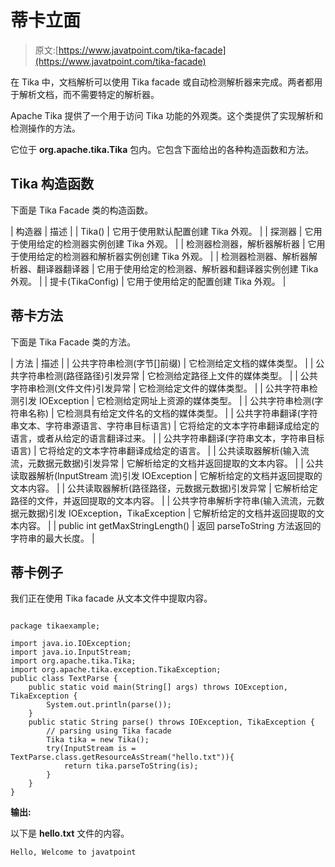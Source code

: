 # 蒂卡立面

> 原文:[https://www.javatpoint.com/tika-facade](https://www.javatpoint.com/tika-facade)

在 Tika 中，文档解析可以使用 Tika facade 或自动检测解析器来完成。两者都用于解析文档，而不需要特定的解析器。

Apache Tika 提供了一个用于访问 Tika 功能的外观类。这个类提供了实现解析和检测操作的方法。

它位于 **org.apache.tika.Tika** 包内。它包含下面给出的各种构造函数和方法。

## Tika 构造函数

下面是 Tika Facade 类的构造函数。

| 构造器 | 描述 |
| Tika() | 它用于使用默认配置创建 Tika 外观。 |
| 探测器 | 它用于使用给定的检测器实例创建 Tika 外观。 |
| 检测器检测器，解析器解析器 | 它用于使用给定的检测器和解析器实例创建 Tika 外观。 |
| 检测器检测器、解析器解析器、翻译器翻译器 | 它用于使用给定的检测器、解析器和翻译器实例创建 Tika 外观。 |
| 提卡(TikaConfig) | 它用于使用给定的配置创建 Tika 外观。 |

## 蒂卡方法

下面是 Tika Facade 类的方法。

| 方法 | 描述 |
| 公共字符串检测(字节[]前缀) | 它检测给定文档的媒体类型。 |
| 公共字符串检测(路径路径)引发异常 | 它检测给定路径上文件的媒体类型。 |
| 公共字符串检测(文件文件)引发异常 | 它检测给定文件的媒体类型。 |
| 公共字符串检测引发 IOException | 它检测给定网址上资源的媒体类型。 |
| 公共字符串检测(字符串名称) | 它检测具有给定文件名的文档的媒体类型。 |
| 公共字符串翻译(字符串文本、字符串源语言、字符串目标语言) | 它将给定的文本字符串翻译成给定的语言，或者从给定的语言翻译过来。 |
| 公共字符串翻译(字符串文本，字符串目标语言) | 它将给定的文本字符串翻译成给定的语言。 |
| 公共读取器解析(输入流流，元数据元数据)引发异常 | 它解析给定的文档并返回提取的文本内容。 |
| 公共读取器解析(InputStream 流)引发 IOException | 它解析给定的文档并返回提取的文本内容。 |
| 公共读取器解析(路径路径，元数据元数据)引发异常 | 它解析给定路径的文件，并返回提取的文本内容。 |
| 公共字符串解析字符串(输入流流，元数据元数据)引发 IOException，TikaException | 它解析给定的文档并返回提取的文本内容。 |
| public int getMaxStringLength() | 返回 parseToString 方法返回的字符串的最大长度。 |

## 蒂卡例子

我们正在使用 Tika facade 从文本文件中提取内容。

```

package tikaexample;

import java.io.IOException;
import java.io.InputStream;
import org.apache.tika.Tika;
import org.apache.tika.exception.TikaException;
public class TextParse {
	public static void main(String[] args) throws IOException, TikaException {
		System.out.println(parse());
	}
	public static String parse() throws IOException, TikaException {
		// parsing using Tika facade
		Tika tika = new Tika(); 
		try(InputStream is = TextParse.class.getResourceAsStream("hello.txt")){
			return tika.parseToString(is);
		}
	}
}

```

**输出:**

以下是 **hello.txt** 文件的内容。

```
Hello, Welcome to javatpoint

```